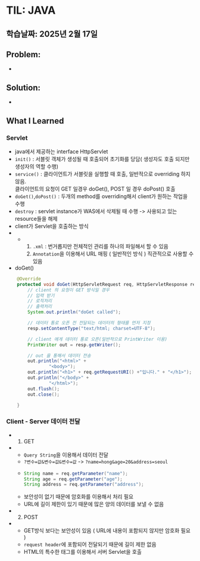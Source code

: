 # TIL: JAVA
## 학습날짜: 2025년 2월 17일

## Problem:
- 

## Solution:
- 

## What I Learned

### Servlet
- java에서 제공하는 interface HttpServlet
- `init()` : 서블릿 객체가 생성될 때 호출되어 초기화를 당담( 생성자도 호출 되지만 생성자의 역할 수행)
- `service()` : 클라이언트가 서블릿을 실행할 때 호출, 일반적으로 overriding 하지 않음.  
  클라이언트의 요청이 GET 일경우 doGet(), POST 일 경우 doPost() 호출
- `doGet()`,`doPost()` : 두개의 method를 overriding해서 client가 원하는 작업을 수행
- `destroy` : servlet instance가 WAS에서 삭제될 때 수행 -> 사용되고 있는 resource들을 해제
- client가 Servlet을 호출하는 방식
- - 1. `.xml` : 번거롭지만 전체적인 관리를 하나의 파일해서 할 수 있음
    2. `Annotation`을 이용해서 URL 매핑 ( 일반적인 방식 ) 직관적으로 사용할 수 있음
- doGet()
```java
    @Override
    protected void doGet(HttpServletRequest req, HttpServletResponse resp) throws ServletException, IOException {
        // client 의 요청이 GET 방식일 경우
        // 입력 받기
        // 로직처리
        // 출력처리
        System.out.println("doGet called");

        // 데이터 통로 오픈 전 전달되는 데이터의 형태를 먼저 지정
        resp.setContentType("text/html; charset=UTF-8");

        // client 에게 데이터 통로 오픈(일반적으로 PrintWriter 이용)
        PrintWriter out = resp.getWriter();

        // out 을 통해서 데이터 전송
        out.println("<html>" +
                "<body>");
        out.println("<h1>" + req.getRequestURI() +"입니다." + "</h1>");
        out.println("</body>" +
                "</html>");
        out.flush();
        out.close();

    }
```

### Client - Server 데이터 전달
- 1. GET
- - `Query String`을 이용해서 데이터 전달
  - `?변수=값&변수=값&변수=값` -> `?name=hong&age=20&address=seoul`
  - ```java
    String name = req.getParameter("name");
    String age = req.getParameter("age");
    String address = req.getParameter("address");
    ```
  - 보안성이 없기 때문에 암호화를 이용해서 처리 필요
  - URL에 길이 제한이 있기 때문에 많은 양의 데이터를 보낼 수 없음
- 2. POST
- - GET방식 보다는 보안성이 있음 ( URL에 내용이 포함되지 않지만 암호화 필요 )
  - `request header`에 포함되어 전달되기 때문에 길이 제한 없음
  - HTML의 특수한 태그를 이용해서 서버 Servlet을 호출
